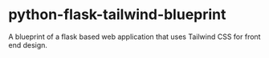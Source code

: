 # python-flask-tailwind-blueprint
A blueprint of a flask based web application that uses Tailwind CSS for front end design. 
